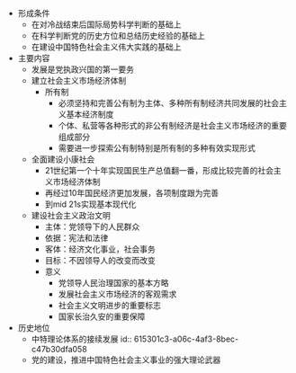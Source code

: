 - 形成条件
	- 在对冷战结束后国际局势科学判断的基础上
	- 在科学判断党的历史方位和总结历史经验的基础上
	- 在建设中国特色社会主义伟大实践的基础上
- 主要内容
	- 发展是党执政兴国的第一要务
	- 建立社会主义市场经济体制
		- 所有制
			- 必须坚持和完善公有制为主体、多种所有制经济共同发展的社会主义基本经济制度
			- 个体、私营等各种形式的非公有制经济是社会主义市场经济的重要组成部分
			- 需要进一步探索公有制特别是所有制的多种有效实现形式
	- 全面建设小康社会
		- 21世纪第一个十年实现国民生产总值翻一番，形成比较完善的社会主义市场经济体制
		- 再经过10年国民经济更加发展，各项制度跟为完善
		- 到mid 21s实现基本现代化
	- 建设社会主义政治文明
		- 主体：党领导下的人民群众
		- 依据：宪法和法律
		- 客体：经济文化事业，社会事务
		- 目标：不因领导人的改变而改变
		- 意义
			- 党领导人民治理国家的基本方略
			- 发展社会主义市场经济的客观需求
			- 社会主义文明进步的重要标志
			- 国家长治久安的重要保障
- 历史地位
	- 中特理论体系的接续发展
	  id:: 615301c3-a06c-4af3-8bec-c47b30dfa058
	- 党的建设，推进中国特色社会主义事业的强大理论武器